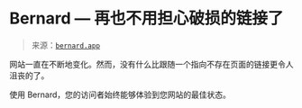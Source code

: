 <!--yml

分类：未分类

日期：2024-05-27 15:04:57

-->

# Bernard — 再也不用担心破损的链接了

> 来源：[`bernard.app`](https://bernard.app)

网站一直在不断地变化。然而，没有什么比跟随一个指向不存在页面的链接更令人沮丧的了。

使用 Bernard，您的访问者始终能够体验到您网站的最佳状态。
